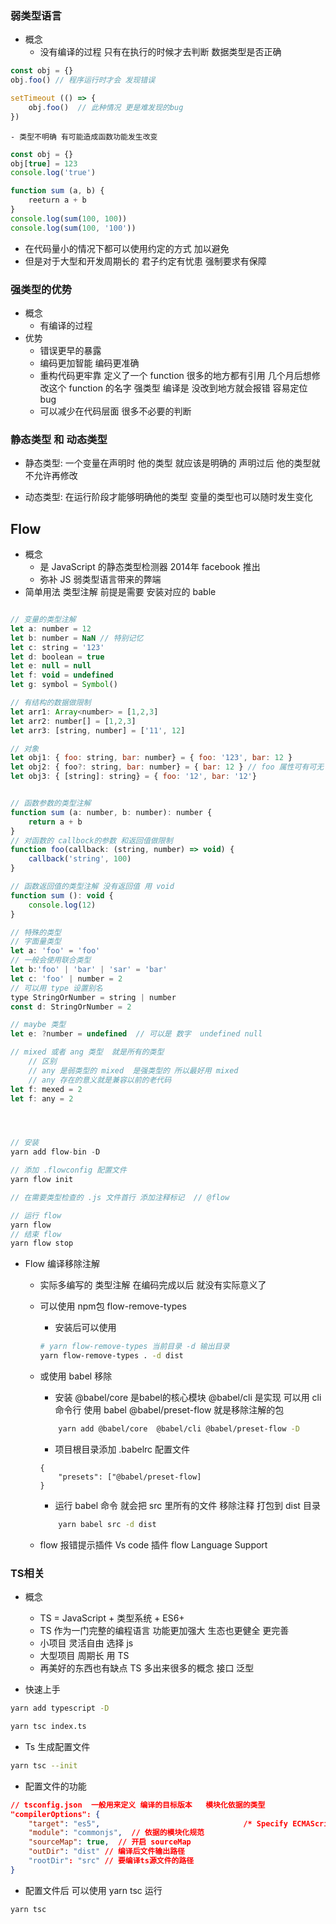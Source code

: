 ###  弱类型语言
- 概念
    - 没有编译的过程  只有在执行的时候才去判断 数据类型是否正确
```js
const obj = {}
obj.foo() // 程序运行时才会 发现错误

setTimeout (() => {
    obj.foo()  // 此种情况 更是难发现的bug
}) 
```
    - 类型不明确 有可能造成函数功能发生改变
```js
const obj = {}
obj[true] = 123
console.log('true')

function sum (a, b) {
    reeturn a + b
}
console.log(sum(100, 100))
console.log(sum(100, '100'))
```
- 在代码量小的情况下都可以使用约定的方式 加以避免 
- 但是对于大型和开发周期长的  君子约定有忧患 强制要求有保障

### 强类型的优势
- 概念
    - 有编译的过程
- 优势
    - 错误更早的暴露
    - 编码更加智能 编码更准确 
    - 重构代码更牢靠 定义了一个 function  很多的地方都有引用  几个月后想修改这个 function 的名字 强类型 编译是 没改到地方就会报错  容易定位 bug
    - 可以减少在代码层面 很多不必要的判断

### 静态类型 和 动态类型
- 静态类型: 一个变量在声明时 他的类型 就应该是明确的 声明过后 他的类型就不允许再修改

- 动态类型: 在运行阶段才能够明确他的类型 变量的类型也可以随时发生变化

## Flow 
- 概念
    - 是 JavaScript 的静态类型检测器 2014年  facebook 推出
    - 弥补 JS 弱类型语言带来的弊端
- 简单用法 类型注解  前提是需要 安装对应的 bable
```js

// 变量的类型注解
let a: number = 12
let b: number = NaN // 特别记忆
let c: string = '123'
let d: boolean = true
let e: null = null
let f: void = undefined
let g: symbol = Symbol()

// 有结构的数据做限制
let arr1: Array<number> = [1,2,3]
let arr2: number[] = [1,2,3]
let arr3: [string, number] = ['11', 12]

// 对象
let obj1: { foo: string, bar: number} = { foo: '123', bar: 12 }
let obj2: { foo?: string, bar: number} = { bar: 12 } // foo 属性可有可无
let obj3: { [string]: string} = { foo: '12', bar: '12'}


// 函数参数的类型注解
function sum (a: number, b: number): number {
    return a + b
}
// 对函数的 callbock的参数 和返回值做限制
function foo(callback: (string, number) => void) {
    callback('string', 100)
}

// 函数返回值的类型注解 没有返回值 用 void
function sum (): void {
    console.log(12)
}

// 特殊的类型 
// 字面量类型
let a: 'foo' = 'foo'
// 一般会使用联合类型
let b:'foo' | 'bar' | 'sar' = 'bar'
let c: 'foo' | number = 2 
// 可以用 type 设置别名
type StringOrNumber = string | number
const d: StringOrNumber = 2

// maybe 类型
let e: ?number = undefined  // 可以是 数字  undefined null

// mixed 或者 ang 类型  就是所有的类型 
    // 区别  
    // any 是弱类型的 mixed  是强类型的 所以最好用 mixed 
    // any 存在的意义就是兼容以前的老代码
let f: mexed = 2
let f: any = 2





```

```js
// 安装 
yarn add flow-bin -D

// 添加 .flowconfig 配置文件
yarn flow init

// 在需要类型检查的 .js 文件首行 添加注释标记  // @flow

// 运行 flow
yarn flow
// 结束 flow
yarn flow stop
```

- Flow 编译移除注解
    - 实际多编写的 类型注解  在编码完成以后 就没有实际意义了 
    - 可以使用 npm包 flow-remove-types 
        - 安装后可以使用
        ```sh
        # yarn flow-remove-types 当前目录 -d 输出目录
        yarn flow-remove-types . -d dist
        ```
    - 或使用  babel 移除
        - 安装 @babel/core 是babel的核心模块     @babel/cli  是实现 可以用 cli 命令行 使用 babel  @babel/preset-flow 就是移除注解的包
        ```sh
            yarn add @babel/core  @babel/cli @babel/preset-flow -D 
        ```
        - 项目根目录添加 .babelrc 配置文件
        ```
        {
            "presets": ["@babel/preset-flow]
        }
        ```

        - 运行 babel 命令 就会把 src 里所有的文件 移除注释 打包到 dist 目录
        ```sh
            yarn babel src -d dist 
        ```
    - flow 报错提示插件  Vs code 插件 flow Language Support
    
### TS相关
- 概念
    - TS =  JavaScript + 类型系统 + ES6+
    - TS 作为一门完整的编程语言 功能更加强大 生态也更健全 更完善
    - 小项目 灵活自由 选择 js  
    - 大型项目 周期长  用 TS
    - 再美好的东西也有缺点  TS 多出来很多的概念 接口 泛型 

- 快速上手
```sh
yarn add typescript -D

yarn tsc index.ts
```
- Ts 生成配置文件
```sh
yarn tsc --init
```
- 配置文件的功能
```json
// tsconfig.json  一般用来定义 编译的目标版本   模块化依据的类型
"compilerOptions": {
    "target": "es5",                                /* Specify ECMAScript target version: 'ES3' (default), 'ES5', 'ES2015', 'ES2016', 'ES2017', 'ES2018', 'ES2019', 'ES2020', 'ES2021', or 'ESNEXT'. */
    "module": "commonjs",  // 依据的模块化规范
    "sourceMap": true,  // 开启 sourceMap
    "outDir": "dist" // 编译后文件输出路径
    "rootDir": "src" // 要编译ts源文件的路径
}
````
- 配置文件后 可以使用 yarn tsc 运行
```sh
yarn tsc
```




